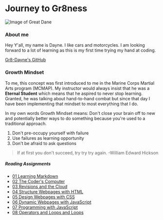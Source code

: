 # Journey to Gr8ness

![Image of Great Dane](https://i.pinimg.com/originals/8b/42/c3/8b42c3c79331afa0b4fdf41628067029.jpg)

### About me

Hey Y'all, my name is Dayne. I like cars and motorcycles. I am looking forward to a lot of learning as this is my first time trying my hand at coding.

[Gr8-Dayne's GitHub](https://github.com/Gr8-Dayne)

### **Growth Mindset**

To me, this concept was first introduced to me in the Marine Corps Martial Arts program (MCMAP). My instructor would always insist that he was a **Eternal Student** which means that he aspired to never stop learning. Granted, he was talking about hand-to-hand combat but since that day I have been implementing that mindset to most everything that I do. 

In my own words Growth Mindset means: Don't close your brain off to new and potentially better ways to do something because you're used to a traditional approach.

1. Don't pre-occupy yourself with failure
2. Use failures as learning opportunity
3. Don't be afraid to ask questions

>If at first you don't succeed, try try try again.
-William Edward Hickson


##### Reading Assignments

- [01 Learning Markdown](https://gr8-dayne.github.io/Markdown/)
- [02 The Coder's Computer](https://gr8-dayne.github.io/.github.io-CommandPromptNotes/)
- [03 Revisions and the Cloud](https://gr8-dayne.github.io/Git-Smart/)
- [04 Structure Webpages with HTML](https://gr8-dayne.github.io/HTML-Structured-Pages/)
- [05 Design Webpages with CSS](https://gr8-dayne.github.io/CSS-Webpages/)
- [06 Dynamic Webpages with JavaScript](https://gr8-dayne.github.io/JavaScript-Webpages/)
- [07 Programming with JavaScript](https://gr8-dayne.github.io/JavaScript-Programming)
- [08 Operators and Loops and Loops]()

